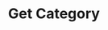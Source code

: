 ---
title: Get Category
excerpt: |-
  Detail information of a category.

  Required scopes:
  + **read**
api:
  file: lolzteam-public-api-forum.json
  operationId: Categories.Get
deprecated: false
hidden: false
metadata:
  title: ''
  description: ''
  robots: index
next:
  description: ''
---
